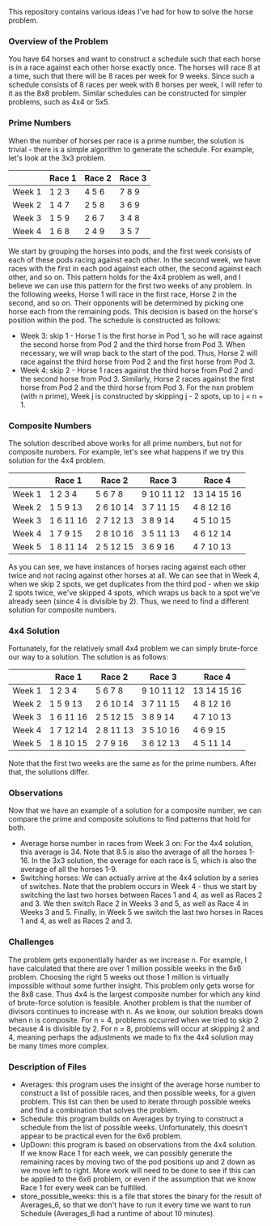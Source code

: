 This repository contains various ideas I've had for how to solve the horse problem.

### Overview of the Problem
You have 64 horses and want to construct a schedule such that each horse is in a race against each other horse exactly once.  The horses will race 8 at a time, such that there will be 8 races per week for 9 weeks.  Since such a schedule consists of 8 races per week with 8 horses per week, I will refer to it as the 8x8 problem.  Similar schedules can be constructed for simpler problems, such as 4x4 or 5x5.

### Prime Numbers
When the number of horses per race is a prime number, the solution is trivial - there is a simple algorithm to generate the schedule.  For example, let's look at the 3x3 problem.

|   | Race 1 | Race 2 | Race 3 |
| - | ------- | ------- | ------- |
| Week 1 | 1 2 3 | 4 5 6 | 7 8 9 |
| Week 2 | 1 4 7 | 2 5 8 | 3 6 9 |
| Week 3 | 1 5 9 | 2 6 7 | 3 4 8 |
| Week 4 | 1 6 8 | 2 4 9 | 3 5 7 |

We start by grouping the horses into pods, and the first week consists of each of these pods racing against each other.  In the second week, we have races with the first in each pod against each other, the second against each other, and so on.  This pattern holds for the 4x4 problem as well, and I believe we can use this pattern for the first two weeks of any problem.  In the following weeks, Horse 1 will race in the first race, Horse 2 in the second, and so on.  Their opponents will be determined by picking one horse each from the remaining pods.  This decision is based on the horse's position within the pod.  The schedule is constructed as follows:
* Week 3: skip 1 - Horse 1 is the first horse in Pod 1, so he will race against the second horse from Pod 2 and the third horse from Pod 3.  When necessary, we will wrap back to the start of the pod.  Thus, Horse 2 will race against the third horse from Pod 2 and the first horse from Pod 3.
* Week 4: skip 2 - Horse 1 races against the third horse from Pod 2 and the second horse from Pod 3.  Similarly, Horse 2 races against the first horse from Pod 2 and the third horse from Pod 3.
For the nxn problem (with n prime), Week j is constructed by skipping j - 2 spots, up to j = n + 1.

### Composite Numbers
The solution described above works for all prime numbers, but not for composite numbers.  For example, let's see what happens if we try this solution for the 4x4 problem.

|   | Race 1 | Race 2 | Race 3 | Race 4 |
| - | ------ | ------ | ------ | ------ |
| Week 1 | 1 2 3 4 | 5 6 7 8 | 9 10 11 12 | 13 14 15 16 |
| Week 2 | 1 5 9 13 | 2 6 10 14 | 3 7 11 15 | 4 8 12 16 |
| Week 3 | 1 6 11 16 | 2 7 12 13 | 3 8 9 14 | 4 5 10 15 |
| Week 4 | 1 7 9 15 | 2 8 10 16 | 3 5 11 13 | 4 6 12 14 |
| Week 5 | 1 8 11 14 | 2 5 12 15 | 3 6 9 16 | 4 7 10 13 |

As you can see, we have instances of horses racing against each other twice and not racing against other horses at all.  We can see that in Week 4, when we skip 2 spots, we get duplicates from the third pod - when we skip 2 spots twice, we've skipped 4 spots, which wraps us back to a spot we've already seen (since 4 is divisible by 2).  Thus, we need to find a different solution for composite numbers.

### 4x4 Solution
Fortunately, for the relatively small 4x4 problem we can simply brute-force our way to a solution.  The solution is as follows:

|   | Race 1 | Race 2 | Race 3 | Race 4 |
| - | ------ | ------ | ------ | ------ |
| Week 1 | 1 2 3 4 | 5 6 7 8 | 9 10 11 12 | 13 14 15 16 |
| Week 2 | 1 5 9 13 | 2 6 10 14 | 3 7 11 15 | 4 8 12 16 |
| Week 3 | 1 6 11 16 | 2 5 12 15 | 3 8 9 14 | 4 7 10 13 |
| Week 4 | 1 7 12 14 | 2 8 11 13 | 3 5 10 16 | 4 6 9 15 |
| Week 5 | 1 8 10 15 | 2 7 9 16 | 3 6 12 13 | 4 5 11 14 |

Note that the first two weeks are the same as for the prime numbers.  After that, the solutions differ.

### Observations
Now that we have an example of a solution for a composite number, we can compare the prime and composite solutions to find patterns that hold for both.  
* Average horse number in races from Week 3 on: For the 4x4 solution, this average is 34.  Note that 8.5 is also the average of all the horses 1-16.  In the 3x3 solution, the average for each race is 5, which is also the average of all the horses 1-9.
* Switching horses: We can actually arrive at the 4x4 solution by a series of switches.  Note that the problem occurs in Week 4 - thus we start by switching the last two horses between Races 1 and 4, as well as Races 2 and 3.  We then switch Race 2 in Weeks 3 and 5, as well as Race 4 in Weeks 3 and 5.  Finally, in Week 5 we switch the last two horses in Races 1 and 4, as well as Races 2 and 3.

### Challenges
The problem gets exponentially harder as we increase n.  For example, I have calculated that there are over 1 million possible weeks in the 6x6 problem.  Choosing the right 5 weeks out those 1 million is virtually impossible without some further insight.  This problem only gets worse for the 8x8 case.  Thus 4x4 is the largest composite number for which any kind of brute-force solution is feasible.  Another problem is that the number of divisors continues to increase with n.  As we know, our solution breaks down when n is composite.  For n = 4, problems occurred when we tried to skip 2 because 4 is divisible by 2.  For n = 8, problems will occur at skipping 2 and 4, meaning perhaps the adjustments we made to fix the 4x4 solution may be many times more complex.

### Description of Files
* Averages: this program uses the insight of the average horse number to construct a list of possible races, and then possible weeks, for a given problem.  This list can then be used to iterate through possible weeks and find a combination that solves the problem. 
* Schedule: this program builds on Averages by trying to construct a schedule from the list of possible weeks. Unfortunately, this doesn't appear to be practical even for the 6x6 problem. 
* UpDown: this program is based on observations from the 4x4 solution.  If we know Race 1 for each week, we can possibly generate the remaining races by moving two of the pod positions up and 2 down as we move left to right.  More work will need to be done to see if this can be applied to the 6x6 problem, or even if the assumption that we know Race 1 for every week can be fulfilled.
* store_possible_weeks: this is a file that stores the binary for the result of Averages_6, so that we don't have to run it every time we want to run Schedule (Averages_6 had a runtime of about 10 minutes).
